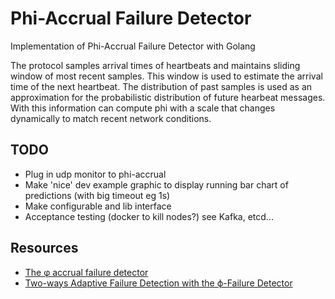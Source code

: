 # Phi-Accrual Failure Detector
Implementation of Phi-Accrual Failure Detector with Golang

The protocol samples arrival times of heartbeats and maintains sliding window
of most recent samples. This window is used to estimate the arrival time of
the next heartbeat. The distribution of past samples is used as an
approximation for the probabilistic distribution of future hearbeat messages.
With this information can compute phi with a scale that changes dynamically
to match recent network conditions.

## TODO
* Plug in udp monitor to phi-accrual
* Make 'nice' dev example graphic to display running bar chart of predictions
(with big timeout eg 1s)
* Make configurable and lib interface
* Acceptance testing (docker to kill nodes?) see Kafka, etcd...

## Resources
* [The φ accrual failure detector](https://dspace.jaist.ac.jp/dspace/bitstream/10119/4784/1/IS-RR-2004-010.pdf)
* [Two-ways Adaptive Failure Detection with the ϕ-Failure Detector](https://pdfs.semanticscholar.org/219b/309d324782ac31fa1e4232a1a51a12ef6af2.pdf)
